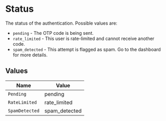 # Status

The status of the authentication. Possible values are:
  * `pending` - The OTP code is being sent.
  * `rate_limited` - This user is rate-limited and cannot receive another code.
  * `spam_detected` - This attempt is flagged as spam. Go to the dashboard for more details.



## Values

| Name           | Value          |
| -------------- | -------------- |
| `Pending`      | pending        |
| `RateLimited`  | rate_limited   |
| `SpamDetected` | spam_detected  |